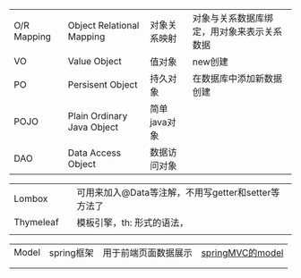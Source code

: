 |             |                            |              |                                            |
| ----------- | -------------------------- | ------------ | ------------------------------------------ |
| O/R Mapping | Object Relational Mapping  | 对象关系映射 | 对象与关系数据库绑定，用对象来表示关系数据 |
| VO          | Value Object               | 值对象       | new创建                                    |
| PO          | Persisent Object           | 持久对象     | 在数据库中添加新数据创建                   |
| POJO        | Plain Ordinary Java Object | 简单java对象 |                                            |
| DAO         | Data Access Object         | 数据访问对象 |                                            |

|           |      |                                                     |
| --------- | ---- | --------------------------------------------------- |
| Lombox    |      | 可用来加入@Data等注解，不用写getter和setter等方法了 |
| Thymeleaf |      | 模板引擎，th:   形式的语法，                        |
|           |      |                                                     |

|       |            |                      |                                                              |
| ----- | ---------- | -------------------- | ------------------------------------------------------------ |
| Model | spring框架 | 用于前端页面数据展示 | [springMVC的model](https://www.imooc.com/wenda/detail/330495) |
|       |            |                      |                                                              |
|       |            |                      |                                                              |

